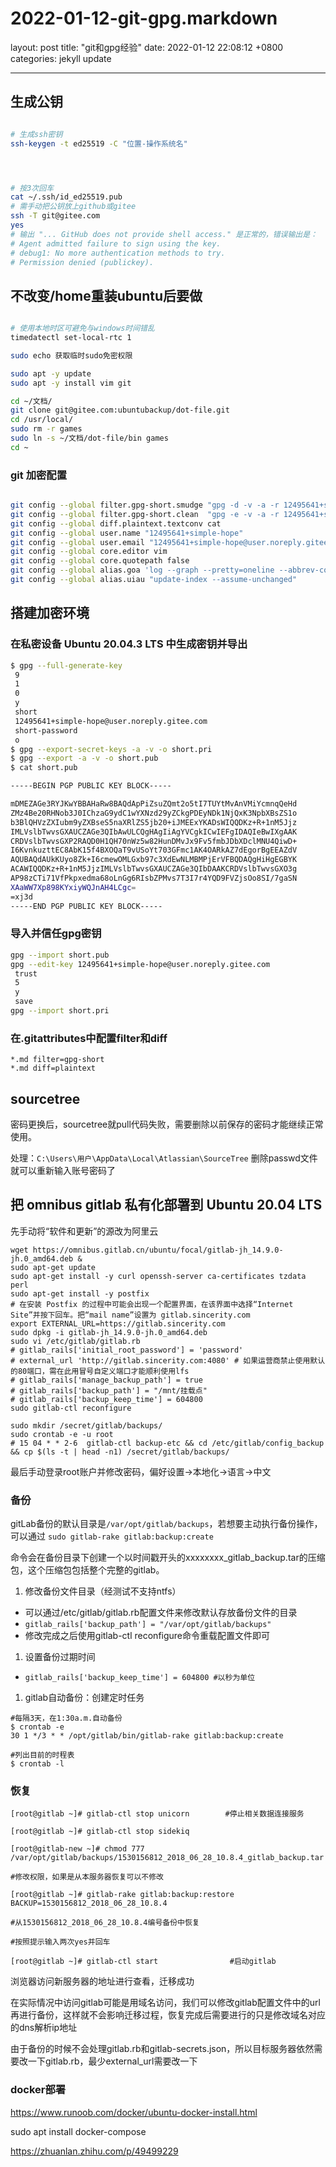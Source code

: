 # 2022-01-12-git-gpg.markdown

layout: post
title:  "git和gpg经验"
date:   2022-01-12 22:08:12 +0800
categories: jekyll update

***

## 生成公钥

```bash

# 生成ssh密钥
ssh-keygen -t ed25519 -C "位置-操作系统名"




# 按3次回车
cat ~/.ssh/id_ed25519.pub
# 需手动把公钥放上github或gitee
ssh -T git@gitee.com
yes
# 输出 "... GitHub does not provide shell access." 是正常的，错误输出是：
# Agent admitted failure to sign using the key.
# debug1: No more authentication methods to try.
# Permission denied (publickey).
```

## 不改变/home重装ubuntu后要做

```bash

# 使用本地时区可避免与windows时间错乱
timedatectl set-local-rtc 1

sudo echo 获取临时sudo免密权限

sudo apt -y update 
sudo apt -y install vim git

cd ~/文档/
git clone git@gitee.com:ubuntubackup/dot-file.git
cd /usr/local/
sudo rm -r games
sudo ln -s ~/文档/dot-file/bin games
cd ~


```

### git 加密配置

```bash

git config --global filter.gpg-short.smudge "gpg -d -v -a -r 12495641+simple-hope@user.noreply.gitee.com"
git config --global filter.gpg-short.clean  "gpg -e -v -a -r 12495641+simple-hope@user.noreply.gitee.com"
git config --global diff.plaintext.textconv cat
git config --global user.name "12495641+simple-hope"
git config --global user.email "12495641+simple-hope@user.noreply.gitee.com"
git config --global core.editor vim
git config --global core.quotepath false
git config --global alias.goa 'log --graph --pretty=oneline --abbrev-commit -n 20'
git config --global alias.uiau "update-index --assume-unchanged"
```

## 搭建加密环境

### 在私密设备 Ubuntu 20.04.3 LTS 中生成密钥并导出

```bash
$ gpg --full-generate-key
 9
 1
 0
 y
 short
 12495641+simple-hope@user.noreply.gitee.com
 short-password
 o
$ gpg --export-secret-keys -a -v -o short.pri
$ gpg --export -a -v -o short.pub
$ cat short.pub

-----BEGIN PGP PUBLIC KEY BLOCK-----

mDMEZAGe3RYJKwYBBAHaRw8BAQdApPiZsuZQmt2o5tI7TUYtMvAnVMiYcmnqQeHd
ZMz4Be20RHNob3J0IChzaG9ydC1wYXNzd29yZCkgPDEyNDk1NjQxK3NpbXBsZS1o
b3BlQHVzZXIubm9yZXBseS5naXRlZS5jb20+iJMEExYKADsWIQQDKz+R+1nM5Jjz
IMLVslbTwvsGXAUCZAGe3QIbAwULCQgHAgIiAgYVCgkICwIEFgIDAQIeBwIXgAAK
CRDVslbTwvsGXP2RAQD0H1QH70nWz5w82HunDMvJx9Fv5fmbJDbXDclMNU4QiwD+
I6KvnkuzttEC8AbK15f4BXOQaT9vUSoYt703GFmc1AK4OARkAZ7dEgorBgEEAZdV
AQUBAQdAUkKUyo8Zk+I6cmewOMLGxb97c3XdEwNLMBMPjErVFBQDAQgHiHgEGBYK
ACAWIQQDKz+R+1nM5JjzIMLVslbTwvsGXAUCZAGe3QIbDAAKCRDVslbTwvsGXO3g
AP98zCTi71VfPkpxedma68oLnGg6RIsbZPMvs7T3I7r4YQD9FVZjsOo8SI/7gaSN
XAaWW7Xp898KYxiyWQJnAH4LCgc=
=xj3d
-----END PGP PUBLIC KEY BLOCK-----

```

### 导入并信任gpg密钥

```bash
gpg --import short.pub
gpg --edit-key 12495641+simple-hope@user.noreply.gitee.com
 trust
 5
 y
 save
gpg --import short.pri
```

### 在.gitattributes中配置filter和diff

```纯文本
*.md filter=gpg-short
*.md diff=plaintext
```

## sourcetree

密码更换后，sourcetree就pull代码失败，需要删除以前保存的密码才能继续正常使用。

处理：`C:\Users\用户\AppData\Local\Atlassian\SourceTree` 删除passwd文件就可以重新输入账号密码了

## 把 omnibus gitlab 私有化部署到 Ubuntu 20.04 LTS

先手动将“软件和更新”的源改为阿里云

```纯文本
wget https://omnibus.gitlab.cn/ubuntu/focal/gitlab-jh_14.9.0-jh.0_amd64.deb &
sudo apt-get update
sudo apt-get install -y curl openssh-server ca-certificates tzdata perl
sudo apt-get install -y postfix
# 在安装 Postfix 的过程中可能会出现一个配置界面，在该界面中选择“Internet Site”并按下回车。把“mail name”设置为 gitlab.sincerity.com
export EXTERNAL_URL=https://gitlab.sincerity.com
sudo dpkg -i gitlab-jh_14.9.0-jh.0_amd64.deb
sudo vi /etc/gitlab/gitlab.rb
# gitlab_rails['initial_root_password'] = 'password'
# external_url 'http://gitlab.sincerity.com:4080' # 如果运营商禁止使用默认的80端口，需在此用冒号自定义端口才能顺利使用lfs
# gitlab_rails['manage_backup_path'] = true
# gitlab_rails['backup_path'] = "/mnt/挂载点"
# gitlab_rails['backup_keep_time'] = 604800
sudo gitlab-ctl reconfigure

sudo mkdir /secret/gitlab/backups/
sudo crontab -e -u root
# 15 04 * * 2-6  gitlab-ctl backup-etc && cd /etc/gitlab/config_backup && cp $(ls -t | head -n1) /secret/gitlab/backups/
```

最后手动登录root账户并修改密码，偏好设置->本地化->语言->中文

### 备份

gitLab备份的默认目录是`/var/opt/gitlab/backups`，若想要主动执行备份操作，可以通过
`sudo gitlab-rake gitlab:backup:create`

命令会在备份目录下创建一个以时间戳开头的xxxxxxxx\_gitlab\_backup.tar的压缩包，这个压缩包包括整个完整的gitlab。

1.  修改备份文件目录（经测试不支持ntfs）

-   可以通过/etc/gitlab/gitlab.rb配置文件来修改默认存放备份文件的目录
-   `gitlab_rails['backup_path'] = "/var/opt/gitlab/backups"`
-   修改完成之后使用gitlab-ctl reconfigure命令重载配置文件即可

1.  设置备份过期时间

-   `gitlab_rails['backup_keep_time'] = 604800 #以秒为单位`

1.  gitlab自动备份：创建定时任务

```纯文本
#每隔3天，在1:30a.m.自动备份
$ crontab -e
30 1 */3 * * /opt/gitlab/bin/gitlab-rake gitlab:backup:create

#列出目前的时程表
$ crontab -l
```

### 恢复

```纯文本
[root@gitlab ~]# gitlab-ctl stop unicorn        #停止相关数据连接服务

[root@gitlab ~]# gitlab-ctl stop sidekiq

[root@gitlab-new ~]# chmod 777 /var/opt/gitlab/backups/1530156812_2018_06_28_10.8.4_gitlab_backup.tar

#修改权限，如果是从本服务器恢复可以不修改

[root@gitlab ~]# gitlab-rake gitlab:backup:restore BACKUP=1530156812_2018_06_28_10.8.4    

#从1530156812_2018_06_28_10.8.4编号备份中恢复

#按照提示输入两次yes并回车

[root@gitlab ~]# gitlab-ctl start                #启动gitlab
```

浏览器访问新服务器的地址进行查看，迁移成功

在实际情况中访问gitlab可能是用域名访问，我们可以修改gitlab配置文件中的url再进行备份，这样就不会影响迁移过程，恢复完成后需要进行的只是修改域名对应的dns解析ip地址

由于备份的时候不会处理gitlab.rb和gitlab-secrets.json，所以目标服务器依然需要改一下gitlab.rb，最少external\_url需要改一下

### docker部署

<https://www.runoob.com/docker/ubuntu-docker-install.html>

sudo apt install docker-compose

<https://zhuanlan.zhihu.com/p/49499229>

